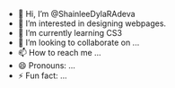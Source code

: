 - 👋 Hi, I’m @ShainleeDylaRAdeva
- 👀 I’m interested in designing webpages.
- 🌱 I’m currently learning CS3
- 💞️ I’m looking to collaborate on ...
- 📫 How to reach me ...
- 😄 Pronouns: ...
- ⚡ Fun fact: ...

<!---
ShainleeDylaRAdeva/ShainleeDylaRAdeva is a ✨ special ✨ repository because its `README.md` (this file) appears on your GitHub profile.
You can click the Preview link to take a look at your changes.
--->
